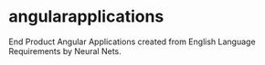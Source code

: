 # angularapplications
End Product Angular Applications created from English Language Requirements by Neural Nets.
